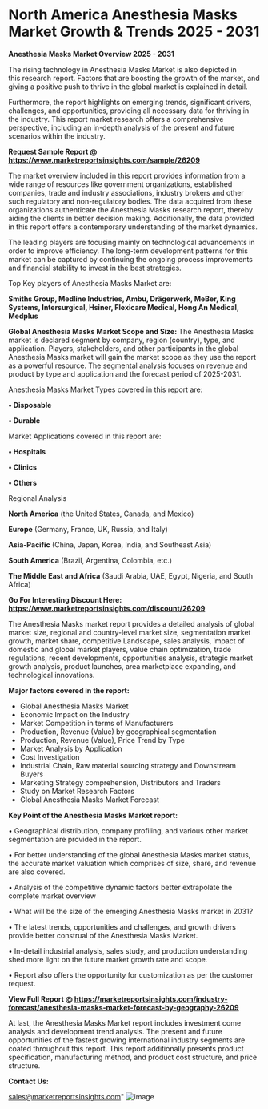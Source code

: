 # North America Anesthesia Masks Market Growth & Trends 2025 - 2031

<Strong> Anesthesia Masks Market Overview 2025 - 2031</strong>

The rising technology in Anesthesia Masks Market is also depicted in this research report. Factors that are boosting the growth of the market, and giving a positive push to thrive in the global market is explained in detail.

Furthermore, the report highlights on emerging trends, significant drivers, challenges, and opportunities, providing all necessary data for thriving in the industry. This report market research offers a comprehensive perspective, including an in-depth analysis of the present and future scenarios within the industry.

<strong>Request Sample Report @ <a href=https://www.marketreportsinsights.com/sample/26209>https://www.marketreportsinsights.com/sample/26209</a></strong>

The market overview included in this report provides information from a wide range of resources like government organizations, established companies, trade and industry associations, industry brokers and other such regulatory and non-regulatory bodies. The data acquired from these organizations authenticate the Anesthesia Masks research report, thereby aiding the clients in better decision making. Additionally, the data provided in this report offers a contemporary understanding of the market dynamics.

The leading players are focusing mainly on technological advancements in order to improve efficiency. The long-term development patterns for this market can be captured by continuing the ongoing process improvements and financial stability to invest in the best strategies.

Top Key players of Anesthesia Masks Market are:

<strong>Smiths Group, Medline Industries, Ambu, Drägerwerk, MeBer, King Systems, Intersurgical, Hsiner, Flexicare Medical, Hong An Medical, Medplus</strong>

<strong><b>Global Anesthesia Masks Market Scope and Size:</b></strong>
The Anesthesia Masks market is declared segment by company, region (country), type, and application. Players, stakeholders, and other participants in the global Anesthesia Masks market will gain the market scope as they use the report as a powerful resource. The segmental analysis focuses on revenue and product by type and application and the forecast period of 2025-2031.

Anesthesia Masks Market Types covered in this report are:

<strong>• Disposable

• Durable</strong>

Market Applications covered in this report are:

<strong>• Hospitals

• Clinics

• Others</strong> 

Regional Analysis

<strong>North America</strong> (the United States, Canada, and Mexico)

<strong>Europe</strong> (Germany, France, UK, Russia, and Italy)

<strong>Asia-Pacific</strong> (China, Japan, Korea, India, and Southeast Asia)

<strong>South America</strong> (Brazil, Argentina, Colombia, etc.)

<strong>The Middle East and Africa</strong> (Saudi Arabia, UAE, Egypt, Nigeria, and South Africa)

<strong>Go For Interesting Discount Here: <a href=https://www.marketreportsinsights.com/discount/26209>https://www.marketreportsinsights.com/discount/26209</a></strong>

The Anesthesia Masks market report provides a detailed analysis of global market size, regional and country-level market size, segmentation market growth, market share, competitive Landscape, sales analysis, impact of domestic and global market players, value chain optimization, trade regulations, recent developments, opportunities analysis, strategic market growth analysis, product launches, area marketplace expanding, and technological innovations.

<strong><b>Major factors covered in the report:</b></strong>
<ul>
  <li>Global Anesthesia Masks Market </li>
  <li>Economic Impact on the Industry</li>
  <li>Market Competition in terms of Manufacturers</li>
  <li>Production, Revenue (Value) by geographical segmentation</li>
  <li>Production, Revenue (Value), Price Trend by Type</li>
  <li>Market Analysis by Application</li>
  <li>Cost Investigation</li>
  <li>Industrial Chain, Raw material sourcing strategy and Downstream Buyers</li>
  <li>Marketing Strategy comprehension, Distributors and Traders</li>
  <li>Study on Market Research Factors</li>
  <li>Global Anesthesia Masks Market Forecast</li>
</ul>

<strong><b>Key Point of the Anesthesia Masks Market report:</b></strong>

• Geographical distribution, company profiling, and various other market segmentation are provided in the report.

• For better understanding of the global Anesthesia Masks market status, the accurate market valuation which comprises of size, share, and revenue are also covered.

• Analysis of the competitive dynamic factors better extrapolate the complete market overview

• What will be the size of the emerging Anesthesia Masks market in 2031?

• The latest trends, opportunities and challenges, and growth drivers provide better construal of the Anesthesia Masks Market.

• In-detail industrial analysis, sales study, and production understanding shed more light on the future market growth rate and scope.

• Report also offers the opportunity for customization as per the customer request.

<strong><b>View Full Report @ <a href=https://marketreportsinsights.com/industry-forecast/anesthesia-masks-market-forecast-by-geography-26209>https://marketreportsinsights.com/industry-forecast/anesthesia-masks-market-forecast-by-geography-26209</a></b></strong>


At last, the Anesthesia Masks Market report includes investment come analysis and development trend analysis. The present and future opportunities of the fastest growing international industry segments are coated throughout this report. This report additionally presents product specification, manufacturing method, and product cost structure, and price structure.

<strong>Contact Us:</strong>

sales@marketreportsinsights.com"
![image](https://github.com/user-attachments/assets/d9aacb22-fe08-4815-963a-19f4d78e7226)
